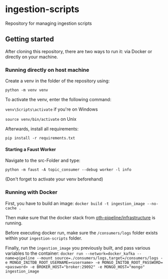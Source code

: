 # ingestion-scripts
Repository for managing ingestion scripts

## Getting started


After cloning this repository, there are two ways to run it: via Docker or directly on your machine.

### Running directly on host machine
Create a venv in the folder of the repository using:


`python -m venv venv`

To activate the venv, enter the following command:

`venv\Scripts\activate` if you're on Windows

`source venv/bin/activate` on Unix

Afterwards, install all requirements:

`pip install -r requirements.txt`


#### Starting a Faust Worker


Navigate to the src-Folder and type:

`python -m faust -A topic_consumer --debug worker -l info`

(Don't forget to activate your venv beforehand)

### Running with Docker
First, you have to build an image:
`docker build -t ingestion_image --no-cache .`


Then make sure that the docker stack from [oth-pipeline/infrastructure](https://github.com/oth-datapipeline/infrastructure) is running.

Before executing docker run, make sure the `/consumers/logs` folder exists within your `ingestion-scripts` folder.


Finally, run the `ingestion_image` you previously built, and pass various variables to the container:
`docker run --network=docker_kafka --name=pipeline --mount source=./consumers/logs,target=/consumers/logs -e MONGO_INITDB_ROOT_USERNAME=<username> -e MONGO_INITDB_ROOT_PASSWORD=<password> -e BROKER_HOST="broker:29092" -e MONGO_HOST="mongo" ingestion_image`
